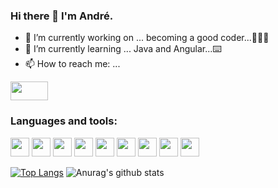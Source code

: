 
<!--![](https://github.com/AndrehW27/AndrehW27/blob/master/ReadmeImageGithub.jpg)

<img src="https://github.com/AndrehW27/AndrehW27/blob/master/ReadmeImageGithub.jpg" width="1200" height="300" />
-->


### Hi there 👋 I'm André.
<!--<img src="https://external-preview.redd.it/lrO9QICCD20h2L5_p03-DqW6Nq25ahd1Dg2gYxhRW1c.png?auto=webp&s=67d764468ca5faa45c4b9f09e7f0347b5bf73f98" width="1200" height="300" />
-->
- 🔭 I’m currently working on ... becoming a good coder...👨🏻‍💻
- 🌱 I’m currently learning ... Java and Angular...⌨️
- 📫 How to reach me: ...

<a href="https://www.linkedin.com/in/andrecarvalho3/"><img src="https://imageog.flaticon.com/icons/png/512/174/174857.png?size=1200x630f&pad=10,10,10,10&ext=png&bg=FFFFFFFF" width="60" height="30"/></a>

### Languages and tools:
<P>
<!--JAVASCRPIT--><img src="https://www.kindpng.com/picc/m/67-678384_transparent-javascript-icon-png-png-download.png" width="30" height="30" />
<!--HTML--><img src="https://cdn.iconscout.com/icon/free/png-512/html5-10-569380.png" width="30" height="30" />
<!--CSS--><img src="https://cdn4.iconfinder.com/data/icons/iconsimple-programming/512/css-512.png" width="30" height="30" />
<!--JAVA--><img src="https://icon-library.com/images/java-icon-images/java-icon-images-0.jpg" width="30" height="30" />
<!--SPRINGBOOT--><img src="https://miro.medium.com/max/300/1*DeBhsZUhS7RPLwyd1-Ul8A.png" width="30" height="30" />
<!--MYSQL--><img src="https://f0.pngfuel.com/png/747/798/blue-and-white-happy-new-year-text-mysql-png-clip-art-thumbnail.png" width="30" height="30" />
<!--ANGULAR--><img src="https://seeklogo.com/images/A/angular-logo-B76B1CDE98-seeklogo.com.png" width="30" height="30" />
<!--BOOTSTRAP--><img src="https://getbootstrap.com/docs/4.1/assets/brand/bootstrap-social-logo.png" width="30" height="30" />
<!--GIT--><img src="https://upload.wikimedia.org/wikipedia/commons/thumb/3/3f/Git_icon.svg/1024px-Git_icon.svg.png" width="30" height="30" />
 </P>                                                                                            


[![Top Langs](https://github-readme-stats.vercel.app/api/top-langs/?username=andrehw27&layout=compact&theme=algolia)](https://github.com/anuraghazra/github-readme-stats) 
![Anurag's github stats](https://github-readme-stats.vercel.app/api?username=andrehw27&show_icons=true&theme=algolia) 
  



<!--COMMENTS

ESTATISTICAS GITHUB:
https://github.com/anuraghazra/github-readme-stats#top-languages-card
-->



